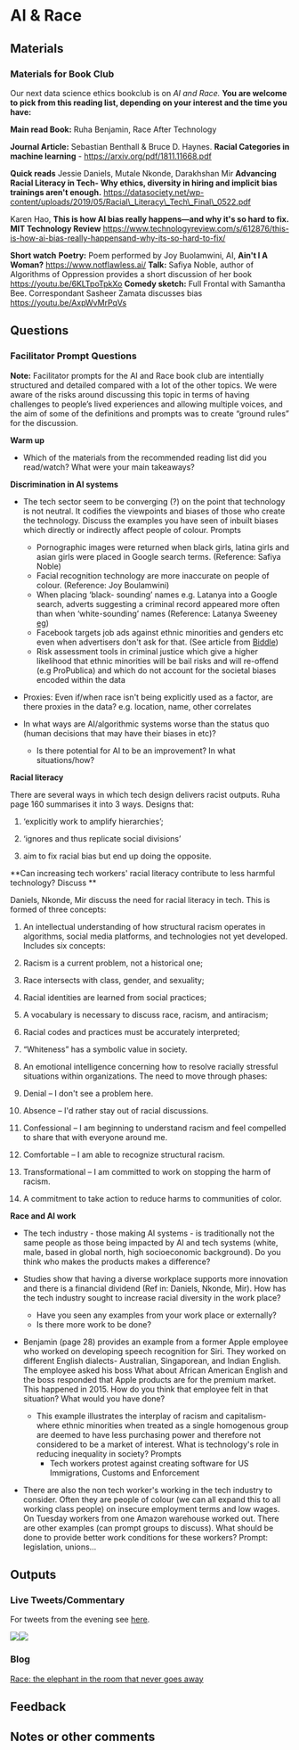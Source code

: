 AI & Race
================

## Materials

### Materials for Book Club

Our next data science ethics bookclub is on *AI and Race.* **You are
welcome to pick from this reading list, depending on your interest and
the time you have:**

**Main read Book:** Ruha Benjamin, Race After Technology

**Journal Article:** Sebastian Benthall & Bruce D. Haynes. **Racial
Categories in machine learning** -
<https://arxiv.org/pdf/1811.11668.pdf>

**Quick reads** Jessie Daniels, Mutale Nkonde, Darakhshan Mir
**Advancing Racial Literacy in Tech- Why ethics, diversity in hiring and
implicit bias trainings aren't enough.**
<https://datasociety.net/wp-content/uploads/2019/05/Racial\_Literacy\_Tech\_Final\_0522.pdf>

Karen Hao, **This is how AI bias really happens—and why it's so hard to
fix. MIT Technology Review**
<https://www.technologyreview.com/s/612876/this-is-how-ai-bias-really-happensand-why-its-so-hard-to-fix/>

**Short watch** **Poetry:** Poem performed by Joy Buolamwini, AI,
**Ain't I A Woman?** <https://www.notflawless.ai/> **Talk:** Safiya
Noble, author of Algorithms of Oppression provides a short discussion of
her book <https://youtu.be/6KLTpoTpkXo> **Comedy sketch:** Full Frontal
with Samantha Bee. Correspondant Sasheer Zamata discusses bias
<https://youtu.be/AxpWvMrPqVs>

## Questions

### Facilitator Prompt Questions

**Note:** Facilitator prompts for the AI and Race book club are
intentially structured and detailed compared with a lot of the other
topics. We were aware of the risks around discussing this topic in terms
of having challenges to people’s lived experiences and allowing multiple
voices, and the aim of some of the definitions and prompts was to create
“ground rules” for the discussion.

**Warm up**

  - Which of the materials from the recommended reading list did you
    read/watch? What were your main takeaways?

**Discrimination in AI systems**

  - The tech sector seem to be converging (?) on the point that
    technology is not neutral. It codifies the viewpoints and biases of
    those who create the technology. Discuss the examples you have seen
    of inbuilt biases which directly or indirectly affect people of
    colour. Prompts
    
      - Pornographic images were returned when black girls, latina girls
        and asian girls were placed in Google search terms. (Reference:
        Safiya Noble)
      - Facial recognition technology are more inaccurate on people of
        colour. (Reference: Joy Boulamwini)
      - When placing ‘black- sounding’ names e.g. Latanya into a Google
        search, adverts suggesting a criminal record appeared more often
        than when ‘white-sounding’ names (Reference: Latanya Sweeney
        [eg](https://www.technologyreview.com/s/510646/racism-is-poisoning-online-ad-delivery-says-harvard-professor/))
      - Facebook targets job ads against ethnic minorities and genders
        etc even when advertisers don't ask for that. (See article from
        [Biddle](https://theintercept.com/2019/04/03/facebook-ad-algorithm-race-gender/))
      - Risk assessment tools in criminal justice which give a higher
        likelihood that ethnic minorities will be bail risks and will
        re-offend (e.g ProPublica) and which do not account for the
        societal biases encoded within the data

  - Proxies: Even if/when race isn't being explicitly used as a factor,
    are there proxies in the data? e.g. location, name, other correlates

  - In what ways are AI/algorithmic systems worse than the status quo
    (human decisions that may have their biases in etc)?
    
      - Is there potential for AI to be an improvement? In what
        situations/how?

**Racial literacy**

There are several ways in which tech design delivers racist outputs.
Ruha page 160 summarises it into 3 ways. Designs that:

1)  ‘explicitly work to amplify hierarchies’;

2)  ‘ignores and thus replicate social divisions’

3)  aim to fix racial bias but end up doing the opposite.

**Can increasing tech workers' racial literacy contribute to less
harmful technology? Discuss **

Daniels, Nkonde, Mir discuss the need for racial literacy in tech. This
is formed of three concepts:

1.  An intellectual understanding of how structural racism operates in
    algorithms, social media platforms, and technologies not yet
    developed. Includes six concepts:

2.  Racism is a current problem, not a historical one;

3.  Race intersects with class, gender, and sexuality;

4.  Racial identities are learned from social practices;

5.  A vocabulary is necessary to discuss race, racism, and antiracism;

6.  Racial codes and practices must be accurately interpreted;

7.  “Whiteness” has a symbolic value in society.

8.  An emotional intelligence concerning how to resolve racially
    stressful situations within organizations. The need to move through
    phases:

9.  Denial – I don't see a problem here.

10. Absence – I'd rather stay out of racial discussions.

11. Confessional – I am beginning to understand racism and feel
    compelled to share that with everyone around me.

12. Comfortable – I am able to recognize structural racism.

13. Transformational – I am committed to work on stopping the harm of
    racism.

14. A commitment to take action to reduce harms to communities of color.

**Race and AI work**

  - The tech industry - those making AI systems - is traditionally not
    the same people as those being impacted by AI and tech systems
    (white, male, based in global north, high socioeconomic background).
    Do you think who makes the products makes a difference?

  - Studies show that having a diverse workplace supports more
    innovation and there is a financial dividend (Ref in: Daniels,
    Nkonde, Mir). How has the tech industry sought to increase racial
    diversity in the work place?
    
      - Have you seen any examples from your work place or externally?
      - Is there more work to be done?

  - Benjamin (page 28) provides an example from a former Apple employee
    who worked on developing speech recognition for Siri. They worked on
    different English dialects- Australian, Singaporean, and Indian
    English. The employee asked his boss What about African American
    English and the boss responded that Apple products are for the
    premium market. This happened in 2015. How do you think that
    employee felt in that situation? What would you have done?
    
      - This example illustrates the interplay of racism and capitalism-
        where ethnic minorities when treated as a single homogenous
        group are deemed to have less purchasing power and therefore not
        considered to be a market of interest. What is technology's role
        in reducing inequality in society? Prompts
          - Tech workers protest against creating software for US
            Immigrations, Customs and Enforcement

  - There are also the non tech worker's working in the tech industry to
    consider. Often they are people of colour (we can all expand this to
    all working class people) on insecure employment terms and low
    wages. On Tuesday workers from one Amazon warehouse worked out.
    There are other examples (can prompt groups to discuss). What should
    be done to provide better work conditions for these workers? Prompt:
    legislation, unions…

## Outputs

### Live Tweets/Commentary

For tweets from the evening see
[here](https://twitter.com/search?q=\(%23dkbookclub%20OR%20%23dkethicsbookclub\)%20until%3A2019-11-28%20since%3A2019-11-26&src=typed_query&f=live).

![](7.-AI-and-Race_files/figure-gfm/unnamed-chunk-1-1.png)<!-- -->![](7.-AI-and-Race_files/figure-gfm/unnamed-chunk-1-2.png)<!-- -->

### Blog

[Race: the elephant in the room that never goes
away](https://medium.com/datakinduk/race-the-elephant-in-the-room-that-never-goes-away-691b48cc7e95)

## Feedback

## Notes or other comments
